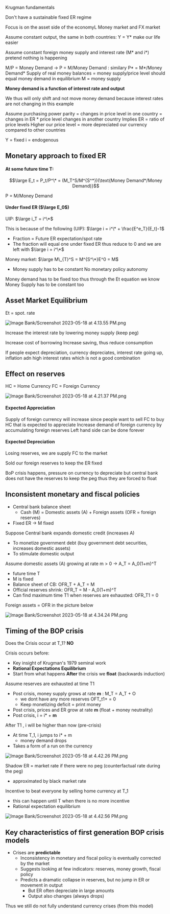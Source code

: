 ---
---

Krugman fundamentals

Don't have a sustainable fixed ER regime

Focus is on the asset side of the economyL Money market and FX market

Assume constant output, the same in both countries: Y = Y\*
make our life easier

Assume constant foreign money supply and interest rate (M\* and i\*)
pretend nothing is happening

M/P = Money Demand -> P = M/Money Demand : similary P\* = M\*/Money Demand\*
Supply of real money balances = money supply/price level should equal money demand in equilibrium
M = money supply

**Money demand is a function of interest rate and output**

We thus will only shift and not move money demand because interest rates are not changing in this example

Assume purchasing power parity = changes in price level in one country = changes in ER * price level changes in another country
Implies ER = ratio of price levels
Higher our price level = more depreciated our currency compared to other countries

Y = fixed
i = endogenous

## Monetary approach to fixed ER

#### At some future time T:

$$\large E_t = P_t/P^\* = (M_T^S/M^{S^*})(\text{Money Demand*/Money Demand)}$$

P = M/Money Demand

#### Under fixed ER ($\large E_0$)

UIP: $\large i_T = i^\*$

This is because of the following (UIP):
$\large i = i^\* + \frac{E^e_T}{E_t}-1$

* Fraction = Future ER expectation/spot rate
* The fraction will equal one under fixed ER thus reduce to 0 and we are left with $\large i = i^\*$

Money market: $\large M\_{T}^S = M^{S^\*}E^0 = M$

* Money supply has to be constant
  No monetary policy autonomy

Money demand has to be fixed too thus through the Et equation we know Money Supply has to be constant too

## Asset Market Equilibrium

Et = spot. rate

![Image Bank/Screenshot 2023-05-18 at 4.13.55 PM.png](Image%20Bank/Screenshot%202023-05-18%20at%204.13.55%20PM.png)

Increase the interest rate by lowering money supply
(keep peg)

Increase cost of borrowing
Increase saving, thus reduce consumption

If people expect depreciation, currency depreciates, interest rate going up, inflation adn high interest rates which is not a good combination

## Effect on reserves

HC = Home Currency
FC = Foreign Currency

![Image Bank/Screenshot 2023-05-18 at 4.21.37 PM.png](Image%20Bank/Screenshot%202023-05-18%20at%204.21.37%20PM.png)

#### Expected Appreciation

Supply of foreign currency will increase since people want to sell FC to buy HC that is expected to appreciate
Increase demand of foreign currency by accumulating foreign reserves
Left hand side can be done forever

#### Expected Depreciation

Losing reserves, we are supply FC to the market

Sold our foreign reserves to keep the ER fixed

BoP crisis happens, pressure on currency to depreciate but central bank does not have the reserves to keep the peg thus they are forced to float

## Inconsistent monetary and fiscal policies

* Central bank balance sheet
  * Cash (M) = Domestic assets (A) + Foreign assets (OFR = foreign reserves)
* Fixed ER -> M fixed

Suppose Central bank expands domestic credit (increases A)

* To monetize government debt (buy government debt securities, increases domestic assets)
* To stimulate domestic output

Assume domestic assets (A) growing at rate m > 0 -> A_T = A_0(1+m)^T

* future time T
* M is fixed
* Balance sheet of CB: OFR_T + A_T = M
* Official reserves shrink: OFR_T = M - A_0(1+m)^T
* Can find maximum time T1 when reserves are exhausted: OFR_T1 = 0

Foreign assets = OFR in the picture below

![Image Bank/Screenshot 2023-05-18 at 4.34.24 PM.png](Image%20Bank/Screenshot%202023-05-18%20at%204.34.24%20PM.png)

## Timing of the BOP crisis

Does the Crisis occur at T_1? **NO**

Crisis occurs before:

* Key insight of Krugman's 1979 seminal work
* **Rational Expectations Equilibrium**
* Start from what happens **After** the crisis we **float** (backwards induction)

Assume reserves are exhausted at time T1

* Post crisis, money supply grows at rate **m** : M_T = A_T + O
  * we dont have any more reserves OFT_t1+ = 0
  * Keep monetizing deficit = print money
* Post crisis, prices and ER grow at rate **m** (float + money neutrality)
* Post crisis, i = i\* + **m**

After T1 , i will be higher than now (pre-crisis)

* At time T_1, i jumps to i\* + m
  * money demand drops
* Takes a form of a run on the currency

![Image Bank/Screenshot 2023-05-18 at 4.42.26 PM.png](Image%20Bank/Screenshot%202023-05-18%20at%204.42.26%20PM.png)

Shadow ER = market rate if there were no peg (counterfactual rate during the peg)

* approximated by black market rate

Incentive to beat everyone by selling home currency at T_1

* this can happen until T when there is no more incentive
* Rational expectation equilibrium

![Image Bank/Screenshot 2023-05-18 at 4.42.56 PM.png](Image%20Bank/Screenshot%202023-05-18%20at%204.42.56%20PM.png)

## Key characteristics of first generation BOP crisis models

* Crises are **predictable**
  * Inconsistency in monetary and fiscal policy is eventually corrected by the market
  * Suggests looking at few indicators: reserves, money growth, fiscal policy
  * Predicts a dramatic collapse in reserves, but no jump in ER or movement in output
    * But ER often depreciate in large amounts
    * Output also changes (always drops)

Thus we still do not fully understand currency crises (from this model)
